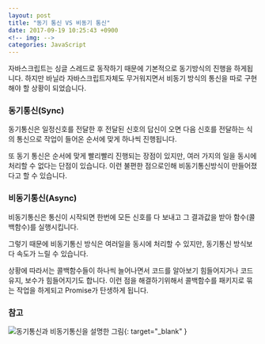 ```yaml
---
layout: post
title: "동기 통신 VS 비동기 통신"
date: 2017-09-19 10:25:43 +0900
<!-- img: -->
categories: JavaScript
---
```

자바스크립트는 싱글 스레드로 동작하기 때문에 기본적으로 동기방식의 진행을 하게됩니다. 하지만 바닐라 자바스크립트자체도 무거워지면서 비동기 방식의 통신을 따로 구현해야 할 상황이 되었습니다.

### 동기통신(Sync)
동기통신은 일정신호를 전달한 후 전달된 신호의 답신이 오면 다음 신호를 전달하는 식의 통신으로 작업이 들어온 순서에 맞게 하나씩 진행됩니다.

또 동기 통신은 순서에 맞게 빨리빨리 진행되는 장점이 있지만, 여러 가지의 일을 동시에 처리할 수 없다는 단점이 있습니다. 이런 불편한 점으로인해 비동기통신방식이 만들어졌다고 할 수 있습니다.

### 비동기통신(Async)
비동기통신은 통신이 시작되면 한번에 모든 신호를 다 보내고 그 결과값을 받아 함수(콜백함수)를 실행시킵니다. 

그렇기 때문에 비동기통신 방식은 여러일을 동시에 처리할 수 있지만, 동기통신 방식보다 속도가 느릴 수 있습니다.

상황에 따라서는 콜백함수들이 하나씩 늘어나면서 코드를 알아보기 힘들어지거나 코드 유지, 보수가 힘들어지기도 합니다.
이런 점을 해결하기위해서 콜백함수를 패키지로 묶는 작업을 하게되고 Promise가 탄생하게 됩니다.

### 참고
![동기통신과 비동기통신을 설명한 그림](https://github.com/demun/FrontEndStudy/raw/master/document/Javascript/images/seongeun_01.jpg){: target="_blank" }